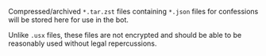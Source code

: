 Compressed/archived `*.tar.zst` files containing `*.json` files for confessions will be stored here for use in the bot.

Unlike `.usx` files, these files are not encrypted and should be able to be reasonably used without legal repercussions.